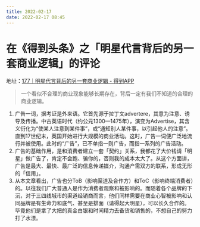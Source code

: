```yaml
---
title: 2022-02-17
date: 2022-02-17 08:45
---
```


# 在《得到头条》之「明星代言背后的另一套商业逻辑」的评论

地址：[177｜明星代言背后的另一套商业逻辑 - 得到APP](https://dedao.cn/course/article?id=oezW9aA7r8pGX8B9l9VlY4jRMdvmbE)

> 一个看似不合理的商业现象能够长期存在，背后一定有我们不知道的合理的商业逻辑。

1. 广告一词，据考证是外来语。它首先源于拉丁文advertere，其意为注意、诱导及传播。中古英语时代（约公元1300—1475年），演变为Advertise，其含义衍化为“使某人注意到某件事”，或“通知别人某件事，以引起他人的注意”。直到17世纪末，英国开始进行大规模的商业活动。这时，广告一词便广泛地流行并被使用。此时的“广告”，已不单指一则广告，而指一系列的广告活动。
2. 广告的基础作用，是和消费者建立一套「契约」关系，我都花了大价钱请「明星」做广告了，肯定不会跑、骗你的，否则我的成本太大了。从这个方面讲，广告是最大、最快、最广泛的信息传递媒介，沟通产需双方的联系，形成无形的「信用」。
3. 从本文章看出，广告也分ToB（影响渠道及合作方）和ToC（影响终端消费者）的。以往我们广大普通人是作为消费者观察和被影响的。而随着各个品牌的下沉，对于三四线城市的渠道经销商而言，他们同样需要在商业心智被影响和认同品牌是有生命力和底气、甚至是排面（请得起大明星），可以长久合作的。毕竟他们是拿了大把的真金白银和时间精力去备货和销售的，不想自己的努力打了水漂。
